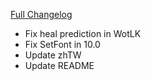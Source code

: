 [Full Changelog](https://github.com/enderneko/Cell/compare/r126-release...adeb35f680f2f7e7b290ae86458f768ee9693b33)

- Fix heal prediction in WotLK
- Fix SetFont in 10.0
- Update zhTW
- Update README
